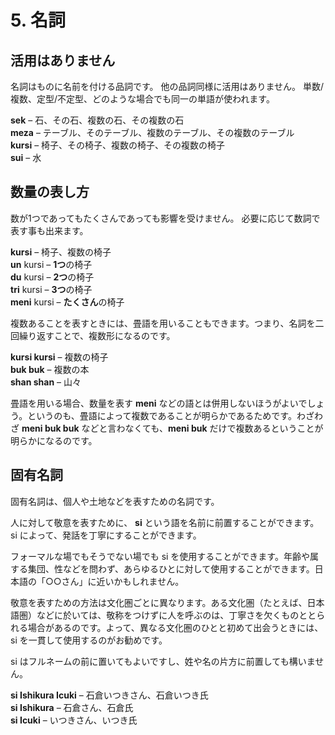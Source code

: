 
# 5. 名詞

## 活用はありません

名詞はものに名前を付ける品詞です。
他の品詞同様に活用はありません。
単数/複数、定型/不定型、どのような場合でも同一の単語が使われます。

**sek**
– 石、その石、複数の石、その複数の石  
**meza**
– テーブル、そのテーブル、複数のテーブル、その複数のテーブル  
**kursi**
– 椅子、その椅子、複数の椅子、その複数の椅子  
**sui**
– 水


##  数量の表し方

数が1つであってもたくさんであっても影響を受けません。
必要に応じて数詞で表す事も出来ます。

**kursi**
– 椅子、複数の椅子  
**un** kursi
– **1つ**の椅子  
**du** kursi
– **2つ**の椅子  
**tri** kursi
– **3つ**の椅子  
**meni** kursi
– **たくさん**の椅子

複数あることを表すときには、畳語を用いることもできます。つまり、名詞を二回繰り返すことで、複数形になるのです。

**kursi kursi**
– 複数の椅子  
**buk buk**
– 複数の本  
**shan shan**
– 山々  

畳語を用いる場合、数量を表す **meni** などの語とは併用しないほうがよいでしょう。というのも、畳語によって複数であることが明らかであるためです。わざわざ **meni buk buk** などと言わなくても、**meni buk** だけで複数あるということが明らかになるのです。

## 固有名詞

固有名詞は、個人や土地などを表すための名詞です。

人に対して敬意を表すために、 **si** という語を名前に前置することができます。si によって、発話を丁寧にすることができます。

フォーマルな場でもそうでない場でも si を使用することができます。年齢や属する集団、性などを問わず、あらゆるひとに対して使用することができます。日本語の「○○さん」に近いかもしれません。

敬意を表すための方法は文化圏ごとに異なります。ある文化圏（たとえば、日本語圏）などに於いては、敬称をつけずに人を呼ぶのは、丁寧さを欠くものととられる場合があるのです。よって、異なる文化圏のひとと初めて出会うときには、si を一貫して使用するのがお勧めです。

si はフルネームの前に置いてもよいですし、姓や名の片方に前置しても構いません。

**si Ishikura Icuki**
– 石倉いつきさん、石倉いつき氏  
**si Ishikura**
– 石倉さん、石倉氏  
**si Icuki**
– いつきさん、いつき氏  
